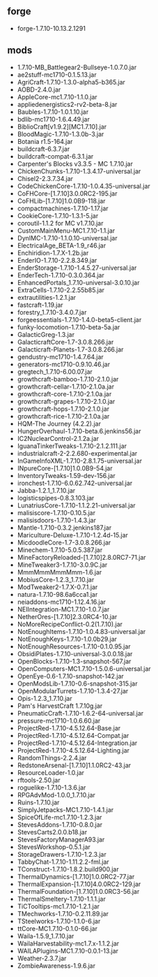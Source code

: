 ## forge
* forge-1.7.10-10.13.2.1291
## mods
* 1.7.10-MB_Battlegear2-Bullseye-1.0.7.0.jar
* ae2stuff-mc1710-0.1.5.13.jar
* AgriCraft-1.7.10-1.3.0-alpha5-b365.jar
* AOBD-2.4.0.jar
* AppleCore-mc1.7.10-1.1.0.jar
* appliedenergistics2-rv2-beta-8.jar
* Baubles-1.7.10-1.0.1.10.jar
* bdlib-mc1710-1.6.4.49.jar
* BiblioCraft[v1.9.2][MC1.7.10].jar
* BloodMagic-1.7.10-1.3.0b-3.jar
* Botania r1.5-164.jar
* buildcraft-6.3.7.jar
* buildcraft-compat-6.3.1.jar
* Carpenter's Blocks v3.3.5 - MC 1.7.10.jar
* ChickenChunks-1.7.10-1.3.4.17-universal.jar
* Chisel2-2.3.7.34.jar
* CodeChickenCore-1.7.10-1.0.4.35-universal.jar
* CoFHCore-[1.7.10]3.0.0RC2-195.jar
* CoFHLib-[1.7.10]1.0.0B9-118.jar
* compactmachines-1.7.10-1.17.jar
* CookieCore-1.7.10-1.3.1-5.jar
* coroutil-1.1.2 for MC v1.7.10.jar
* CustomMainMenu-MC1.7.10-1.1.jar
* DynIMC-1.7.10-1.1.0.10-universal.jar
* ElectricalAge_BETA-1.9_r46.jar
* Enchiridion-1.7.X-1.2b.jar
* EnderIO-1.7.10-2.2.8.349.jar
* EnderStorage-1.7.10-1.4.5.27-universal.jar
* EnderTech-1.7.10-0.3.0.364.jar
* EnhancedPortals_1.7.10-universal-3.0.10.jar
* ExtraCells-1.7.10-2.2.55b85.jar
* extrautilities-1.2.1.jar
* fastcraft-1.19.jar
* forestry_1.7.10-3.4.0.7.jar
* forgeessentials-1.7.10-1.4.0-beta5-client.jar
* funky-locomotion-1.7.10-beta-5a.jar
* GalacticGreg-1.3.jar
* GalacticraftCore-1.7-3.0.8.266.jar
* Galacticraft-Planets-1.7-3.0.8.266.jar
* gendustry-mc1710-1.4.7.64.jar
* generators-mc1710-0.9.10.46.jar
* gregtech_1.7.10-6.00.07.jar
* growthcraft-bamboo-1.7.10-2.1.0.jar
* growthcraft-cellar-1.7.10-2.1.0a.jar
* growthcraft-core-1.7.10-2.1.0a.jar
* growthcraft-grapes-1.7.10-2.1.0.jar
* growthcraft-hops-1.7.10-2.1.0.jar
* growthcraft-rice-1.7.10-2.1.0a.jar
* HQM-The Journey (4.2.2).jar
* HungerOverhaul-1.7.10-beta.6.jenkins56.jar
* IC2NuclearControl-2.1.2a.jar
* IguanaTinkerTweaks-1.7.10-2.1.2.111.jar
* industrialcraft-2-2.2.680-experimental.jar
* InGameInfoXML-1.7.10-2.8.1.75-universal.jar
* INpureCore-[1.7.10]1.0.0B9-54.jar
* InventoryTweaks-1.59-dev-156.jar
* ironchest-1.7.10-6.0.62.742-universal.jar
* Jabba-1.2.1_1.7.10.jar
* logisticspipes-0.8.3.103.jar
* LunatriusCore-1.7.10-1.1.2.21-universal.jar
* malisiscore-1.7.10-0.10.5.jar
* malisisdoors-1.7.10-1.4.3.jar
* Mantle-1.7.10-0.3.2.jenkins187.jar
* Mariculture-Deluxe-1.7.10-1.2.4d-15.jar
* MicdoodleCore-1.7-3.0.8.266.jar
* Minechem-1.7.10-5.0.5.387.jar
* MineFactoryReloaded-[1.7.10]2.8.0RC7-71.jar
* MineTweaker3-1.7.10-3.0.9C.jar
* MmmMmmMmmMmm-1.6.jar
* MobiusCore-1.2.3_1.7.10.jar
* ModTweaker2-1.7.X-0.7.1.jar
* natura-1.7.10-98.6a6cca1.jar
* neiaddons-mc1710-1.12.4.16.jar
* NEIIntegration-MC1.7.10-1.0.7.jar
* NetherOres-[1.7.10]2.3.0RC4-10.jar
* NoMoreRecipeConflict-0.2(1.7.10).jar
* NotEnoughItems-1.7.10-1.0.4.83-universal.jar
* NotEnoughKeys-1.7.10-1.0.0b29.jar
* NotEnoughResources-1.7.10-0.1.0.95.jar
* ObsidiPlates-1.7.10-universal-3.0.0.18.jar
* OpenBlocks-1.7.10-1.3-snapshot-567.jar
* OpenComputers-MC1.7.10-1.5.0.6-universal.jar
* OpenEye-0.6-1.7.10-snapshot-142.jar
* OpenModsLib-1.7.10-0.6-snapshot-315.jar
* OpenModularTurrets-1.7.10-1.3.4-27.jar
* Opis-1.2.3_1.7.10.jar
* Pam's HarvestCraft 1.7.10g.jar
* PneumaticCraft-1.7.10-1.6.2-64-universal.jar
* pressure-mc1710-1.0.6.60.jar
* ProjectRed-1.7.10-4.5.12.64-Base.jar
* ProjectRed-1.7.10-4.5.12.64-Compat.jar
* ProjectRed-1.7.10-4.5.12.64-Integration.jar
* ProjectRed-1.7.10-4.5.12.64-Lighting.jar
* RandomThings-2.2.4.jar
* RedstoneArsenal-[1.7.10]1.1.0RC2-43.jar
* ResourceLoader-1.0.jar
* rftools-2.50.jar
* roguelike-1.7.10-1.3.6.jar
* RPGAdvMod-1.0.0_1.7.10.jar
* Ruins-1.7.10.jar
* SimplyJetpacks-MC1.7.10-1.4.1.jar
* SpiceOfLife-mc1.7.10-1.2.3.jar
* StevesAddons-1.7.10-0.8.0.jar
* StevesCarts2.0.0.b18.jar
* StevesFactoryManagerA93.jar
* StevesWorkshop-0.5.1.jar
* StorageDrawers-1.7.10-1.2.3.jar
* TabbyChat-1.7.10-1.11.2.2-fml.jar
* TConstruct-1.7.10-1.8.2.build900.jar
* ThermalDynamics-[1.7.10]1.0.0RC2-77.jar
* ThermalExpansion-[1.7.10]4.0.0RC2-129.jar
* ThermalFoundation-[1.7.10]1.0.0RC3-56.jar
* ThermalSmeltery-1.7.10-1.1.1.jar
* TiCTooltips-mc1.7.10-1.2.1.jar
* TMechworks-1.7.10-0.2.11.89.jar
* TSteelworks-1.7.10-1.1.0-6.jar
* ttCore-MC1.7.10-0.1.0-66.jar
* Waila-1.5.9_1.7.10.jar
* WailaHarvestability-mc1.7.x-1.1.2.jar
* WAILAPlugins-MC1.7.10-0.0.1-13.jar
* Weather-2.3.7.jar
* ZombieAwareness-1.9.6.jar
